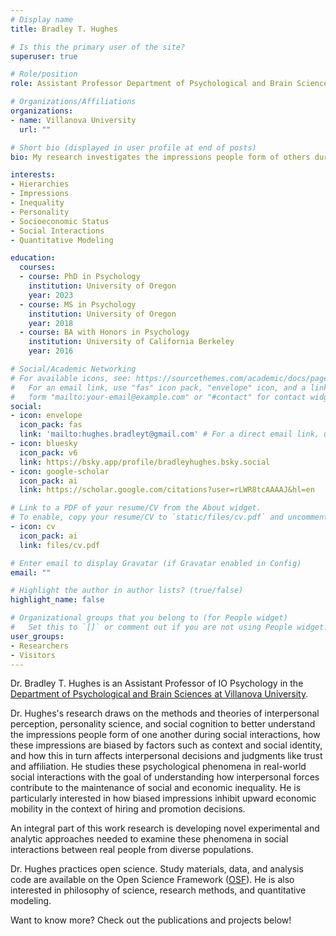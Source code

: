 ```yaml
---
# Display name
title: Bradley T. Hughes

# Is this the primary user of the site?
superuser: true

# Role/position
role: Assistant Professor Department of Psychological and Brain Sciences

# Organizations/Affiliations
organizations:
- name: Villanova University
  url: ""

# Short bio (displayed in user profile at end of posts)
bio: My research investigates the impressions people form of others during face-to-face interactions, the stereotypes that manifest in these impressions, and how they impact social decisions.

interests:
- Hierarchies
- Impressions
- Inequality
- Personality
- Socioeconomic Status
- Social Interactions
- Quantitative Modeling

education:
  courses:
  - course: PhD in Psychology
    institution: University of Oregon
    year: 2023
  - course: MS in Psychology
    institution: University of Oregon
    year: 2018
  - course: BA with Honors in Psychology
    institution: University of California Berkeley
    year: 2016

# Social/Academic Networking
# For available icons, see: https://sourcethemes.com/academic/docs/page-builder/#icons
#   For an email link, use "fas" icon pack, "envelope" icon, and a link in the
#   form "mailto:your-email@example.com" or "#contact" for contact widget.
social:
- icon: envelope
  icon_pack: fas
  link: 'mailto:hughes.bradleyt@gmail.com' # For a direct email link, use "mailto:test@example.org".
- icon: bluesky
  icon_pack: v6
  link: https://bsky.app/profile/bradleyhughes.bsky.social
- icon: google-scholar
  icon_pack: ai
  link: https://scholar.google.com/citations?user=rLWR8tcAAAAJ&hl=en

# Link to a PDF of your resume/CV from the About widget.
# To enable, copy your resume/CV to `static/files/cv.pdf` and uncomment the lines below.
- icon: cv 
  icon_pack: ai
  link: files/cv.pdf

# Enter email to display Gravatar (if Gravatar enabled in Config)
email: ""

# Highlight the author in author lists? (true/false)
highlight_name: false

# Organizational groups that you belong to (for People widget)
#   Set this to `[]` or comment out if you are not using People widget.
user_groups:
- Researchers
- Visitors
---
```


Dr. Bradley T. Hughes is an Assistant Professor of IO Psychology in the [Department of Psychological and Brain Sciences at Villanova University](https://www1.villanova.edu/university/liberal-arts-sciences/programs/psychological-brain-sciences.html). 

Dr. Hughes's research draws on the methods and theories of interpersonal perception, personality science, and social cognition to better understand the impressions people form of one another during social interactions, how these impressions are biased by factors such as context and social identity, and how this in turn affects interpersonal decisions and judgments like trust and affiliation. He studies these psychological phenomena in real-world social interactions with the goal of understanding how interpersonal forces contribute to the maintenance of social and economic inequality. He is particularly interested in how biased impressions inhibit upward economic mobility in the context of hiring and promotion decisions.

An integral part of this work research is developing novel experimental and analytic approaches needed to examine these phenomena in social interactions between real people from diverse populations.

Dr. Hughes practices open science. Study materials, data, and analysis code are available on the Open Science Framework ([OSF](https://osf.io/p9vv3/)). He is also interested in philosophy of science, research methods, and quantitative modeling.

Want to know more? Check out the publications and projects below!
